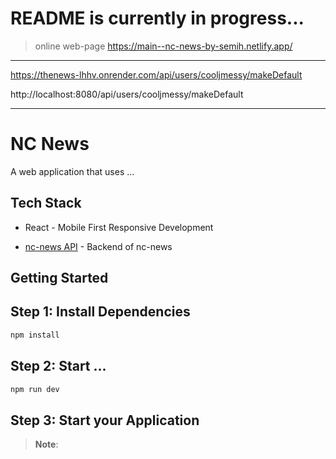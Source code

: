 # README is currently in progress...

> online web-page
https://main--nc-news-by-semih.netlify.app/


----------------------------

https://thenews-lhhv.onrender.com/api/users/cooljmessy/makeDefault

http://localhost:8080/api/users/cooljmessy/makeDefault

----------------------------

# NC News

A web application that uses ...

## Tech Stack
* React - Mobile First Responsive Development

* [nc-news API](https://github.com/semih-suran/nc-news-be) - Backend of nc-news

## Getting Started

## Step 1: Install Dependencies

```bash
npm install
```

## Step 2: Start ...


```bash
npm run dev
```

## Step 3: Start your Application

> **Note**: 
